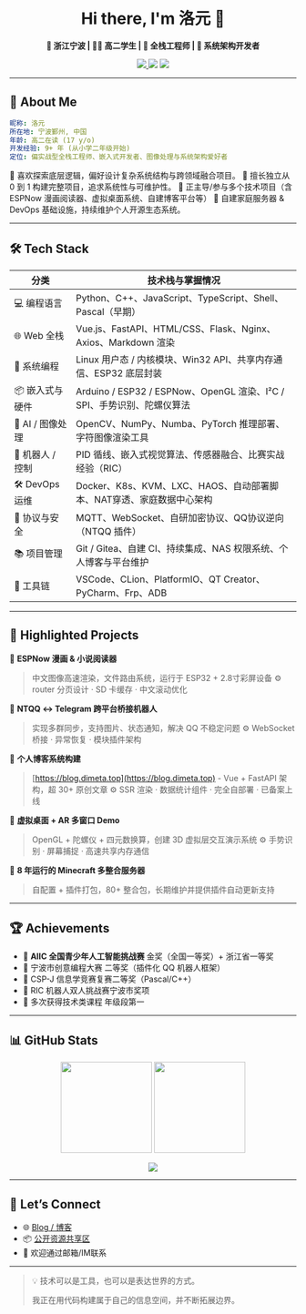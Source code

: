 <h1 align="center">Hi there, I'm 洛元 👋</h1>

<p align="center">
  <b>📍 浙江宁波 | 👨‍💻 高二学生 | 🧠 全栈工程师 | 🔧 系统架构开发者</b>
</p>

<p align="center">
  <a href="https://blog.dimeta.top" target="_blank">
    <img src="https://img.shields.io/badge/Blog-blog.dimeta.top-brightgreen?style=flat-square&logo=vercel" />
  </a>
  <img src="https://komarev.com/ghpvc/?username=dimeta-luoyuan&label=Profile%20views&color=0e75b6&style=flat-square"/>
  <img src="https://img.shields.io/github/followers/dimeta-luoyuan?label=Followers&style=flat-square" />
</p>

---

## 🚀 About Me

```yaml
昵称: 洛元
所在地: 宁波鄞州, 中国
年龄: 高二在读 (17 y/o)
开发经验: 9+ 年 (从小学二年级开始)
定位: 偏实战型全栈工程师、嵌入式开发者、图像处理与系统架构爱好者
````

🔹 喜欢探索底层逻辑，偏好设计复杂系统结构与跨领域融合项目。
🔹 擅长独立从 0 到 1 构建完整项目，追求系统性与可维护性。
🔹 正主导/参与多个技术项目（含 ESPNow 漫画阅读器、虚拟桌面系统、自建博客平台等）
🔹 自建家庭服务器 & DevOps 基础设施，持续维护个人开源生态系统。

---

## 🛠️ Tech Stack

| 分类            | 技术栈与掌握情况                                                |
| ------------- | ------------------------------------------------------- |
| 💻 编程语言       | Python、C++、JavaScript、TypeScript、Shell、Pascal（早期）       |
| 🌐 Web 全栈     | Vue.js、FastAPI、HTML/CSS、Flask、Nginx、Axios、Markdown 渲染   |
| 🧩 系统编程       | Linux 用户态 / 内核模块、Win32 API、共享内存通信、ESP32 底层封装            |
| 📦 嵌入式与硬件     | Arduino / ESP32 / ESPNow、OpenGL 渲染、I²C / SPI、手势识别、陀螺仪算法 |
| 🧠 AI / 图像处理  | OpenCV、NumPy、Numba、PyTorch 推理部署、字符图像渲染工具                |
| 🤖 机器人 / 控制   | PID 循线、嵌入式视觉算法、传感器融合、比赛实战经验（RIC）                        |
| 🛠️ DevOps 运维 | Docker、K8s、KVM、LXC、HAOS、自动部署脚本、NAT穿透、家庭数据中心架构           |
| 🔐 协议与安全      | MQTT、WebSocket、自研加密协议、QQ协议逆向（NTQQ 插件）                   |
| 📚 项目管理       | Git / Gitea、自建 CI、持续集成、NAS 权限系统、个人博客与平台维护               |
| 🧰 工具链        | VSCode、CLion、PlatformIO、QT Creator、PyCharm、Frp、ADB      |

---

## 🌟 Highlighted Projects

📌 **ESPNow 漫画 & 小说阅读器**

> 中文图像高速渲染，文件路由系统，运行于 ESP32 + 2.8寸彩屏设备
> ⚙️ router 分页设计 · SD 卡缓存 · 中文滚动优化

📌 **NTQQ ↔ Telegram 跨平台桥接机器人**

> 实现多群同步，支持图片、状态通知，解决 QQ 不稳定问题
> ⚙️ WebSocket 桥接 · 异常恢复 · 模块插件架构

📌 **个人博客系统构建**

> [https://blog.dimeta.top](https://blog.dimeta.top) - Vue + FastAPI 架构，超 30+ 原创文章
> ⚙️ SSR 渲染 · 数据统计组件 · 完全自部署 · 已备案上线

📌 **虚拟桌面 + AR 多窗口 Demo**

> OpenGL + 陀螺仪 + 四元数换算，创建 3D 虚拟层交互演示系统
> ⚙️ 手势识别 · 屏幕捕捉 · 高速共享内存通信

📌 **8 年运行的 Minecraft 多整合服务器**

> 自配置 + 插件打包，80+ 整合包，长期维护并提供插件自动更新支持

---

## 🏆 Achievements

* 🥇 **AIIC 全国青少年人工智能挑战赛**
  金奖（全国一等奖）+ 浙江省一等奖
* 🥈 宁波市创意编程大赛 二等奖（插件化 QQ 机器人框架）
* 🏅 CSP-J 信息学竞赛复赛二等奖（Pascal/C++）
* 🥉 RIC 机器人双人挑战赛宁波市奖项
* 🏫 多次获得技术类课程 年级段第一

---

## 📊 GitHub Stats

<p align="center">
  <img height="160em" src="https://github-readme-stats.vercel.app/api?username=Shapaper233&show_icons=true&theme=tokyonight&hide=prs" />
  <img height="160em" src="https://github-readme-stats.vercel.app/api/top-langs/?username=Shapaper233&layout=compact&theme=tokyonight" />
</p>

<p align="center">
  <img src="https://github-readme-activity-graph.cyclic.app/graph?username=luoyuan&theme=react-dark" />
</p>

---

## 💬 Let’s Connect

* 🌐 [Blog / 博客](https://blog.dimeta.top)
* 📦 [公开资源共享区](http://ifengdian.top:5244/)
* 📮 欢迎通过邮箱/IM联系

---

> 💡 技术可以是工具，也可以是表达世界的方式。
>
> 我正在用代码构建属于自己的信息空间，并不断拓展边界。
